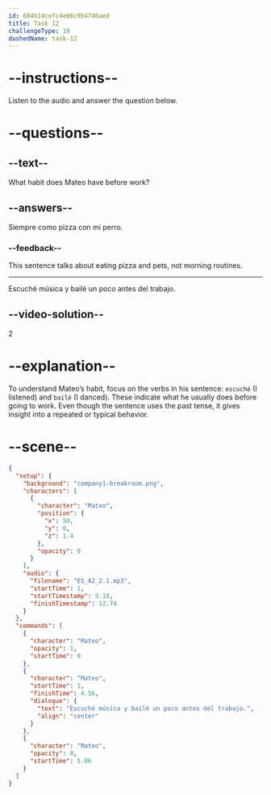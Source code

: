 ```yaml
---
id: 684b14cefc4e06c9b4746aed
title: Task 12
challengeType: 19
dashedName: task-12
---
```


<!-- (Audio) Mateo: Escuché música y bailé un poco antes del trabajo. -->

# --instructions--

Listen to the audio and answer the question below.

# --questions--

## --text--

What habit does Mateo have before work?

## --answers--

Siempre como pizza con mi perro.

### --feedback--

This sentence talks about eating pizza and pets, not morning routines.

---

Escuché música y bailé un poco antes del trabajo.

## --video-solution--

2

# --explanation--

To understand Mateo’s habit, focus on the verbs in his sentence: `escuché` (I listened) and `bailé` (I danced). These indicate what he usually does before going to work. Even though the sentence uses the past tense, it gives insight into a repeated or typical behavior.

# --scene--

```json
{
  "setup": {
    "background": "company1-breakroom.png",
    "characters": [
      {
        "character": "Mateo",
        "position": {
          "x": 50,
          "y": 0,
          "z": 1.4
        },
        "opacity": 0
      }
    ],
    "audio": {
      "filename": "ES_A2_2.1.mp3",
      "startTime": 1,
      "startTimestamp": 9.18,
      "finishTimestamp": 12.74
    }
  },
  "commands": [
    {
      "character": "Mateo",
      "opacity": 1,
      "startTime": 0
    },
    {
      "character": "Mateo",
      "startTime": 1,
      "finishTime": 4.56,
      "dialogue": {
        "text": "Escuché música y bailé un poco antes del trabajo.",
        "align": "center"
      }
    },
    {
      "character": "Mateo",
      "opacity": 0,
      "startTime": 5.06
    }
  ]
}
```
